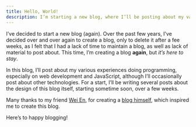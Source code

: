 ```yaml
---
title: Hello, World!
description: I’m starting a new blog, where I’ll be posting about my various experiences programming with JavaScript and other technologies.
---
```


I’ve decided to start a new blog (again). Over the past few years, I’ve decided over and over again to create a blog, only to delete it after a fee weeks, as I felt that I had a lack of time to maintain a blog, as well as lack of material to post about. This time, I’m creating a blog **again**, but *it’s here to stay*.

In this blog, I’ll post about my various experiences doing programming, especially on web development and JavaScript, although I’ll occasionally post about other technologies. For a start, I’ll be writing several posts about the design of this blog itself, starting sometime soon, over a few weeks.

Many thanks to my friend [Wei En](https://twitter.com/@wei2912), for creating a [blog himself](https://wei2912.github.io/), which inspired me to create this blog.

Here’s to happy blogging!

